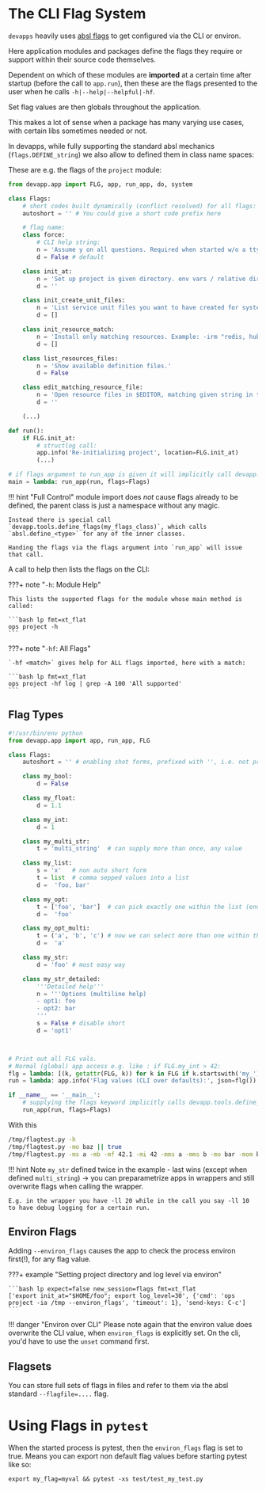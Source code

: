 # The CLI Flag System

`devapps` heavily uses [absl flags](https://abseil.io/docs/python/guides/flags) to get configured via the CLI or
environ.

Here application modules and packages define the flags they require or support within their source code themselves.

Dependent on which of these modules are **imported** at a certain time after startup (before the call to `app.run`),
then these are the flags presented to the user when he calls `-h|--help|--helpful|-hf`. 

Set flag values are then globals throughout the application.

This makes a lot of sense when a package has many varying use cases, with certain libs sometimes needed or not.


In devapps, while fully supporting the standard absl mechanics (`flags.DEFINE_string`) we also allow to defined them in
class name spaces:

These are e.g. the flags of the `project` module:

```python
from devapp.app import FLG, app, run_app, do, system

class Flags:
    # short codes built dynamically (conflict resolved) for all flags:
    autoshort = '' # You could give a short code prefix here

    # flag name:
    class force:
        # CLI help string:
        n = 'Assume y on all questions. Required when started w/o a tty'
        d = False # default

    class init_at:
        n = 'Set up project in given directory. env vars / relative dirs supported.'
        d = ''

    class init_create_unit_files:
        n = 'List service unit files you want to have created for systemctl --user'
        d = []

    class init_resource_match:
        n = 'Install only matching resources. Example: -irm "redis, hub"'
        d = []

    class list_resources_files:
        n = 'Show available definition files.'
        d = False

    class edit_matching_resource_file:
        n = 'Open resource files in $EDITOR, matching given string in their content'
        d = ''

    (...)

def run():
    if FLG.init_at:
        # structlog call:
        app.info('Re-initializing project', location=FLG.init_at)
        (...)

# if flags argument to run_app is given it will implicitly call devapp.tools.define_flags:
main = lambda: run_app(run, flags=Flags)
```

!!! hint "Full Control"
    module import does *not* cause flags already to be defined, the parent class is just a namespace without any magic.

    Instead there is special call `devapp.tools.define_flags(my_flags_class)`, which calls `absl.define_<type>` for any of the inner classes.   

    Handing the flags via the flags argument into `run_app` will issue that call.


A call to help then lists the flags on the CLI:

???+ note "`-h`: Module Help"
    
    This lists the supported flags for the module whose main method is called:

    ```bash lp fmt=xt_flat
    ops project -h
    ```


???+ note "`-hf`: All Flags"

    `-hf <match>` gives help for ALL flags imported, here with a match:

    ```bash lp fmt=xt_flat
    ops project -hf log | grep -A 100 'All supported'
    ```

## Flag Types

```python lp fn=/tmp/flagtest.py mode=make_file chmod=755 xxx
#!/usr/bin/env python
from devapp.app import app, run_app, FLG

class Flags:
    autoshort = '' # enabling shot forms, prefixed with '', i.e. not prefixed

    class my_bool:
        d = False

    class my_float:
        d = 1.1

    class my_int:
        d = 1

    class my_multi_str:
        t = 'multi_string'  # can supply more than once, any value

    class my_list:
        s = 'x'   # non auto short form
        t = list  # comma sepped values into a list 
        d =  'foo, bar'

    class my_opt:
        t = ['foo', 'bar']  # can pick exactly one within the list (enum)
        d =  'foo'

    class my_opt_multi:
        t = ('a', 'b', 'c') # now we can select more than one within the tuple (multi_enum)
        d =  'a'

    class my_str:
        d = 'foo' # most easy way

    class my_str_detailed:
        '''Detailed help'''
        n = '''Options (multiline help)
        - opt1: foo
        - opt2: bar
        '''
        s = False # disable short
        d = 'opt1'



# Print out all FLG vals.
# Normal (global) app access e.g. like : if FLG.my_int > 42:
flg = lambda: [(k, getattr(FLG, k)) for k in FLG if k.startswith('my_')]
run = lambda: app.info('Flag values (CLI over defaults):', json=flg())

if __name__ == '__main__':
    # supplying the flags keyword implicitly calls devapp.tools.define_flags on them:
    run_app(run, flags=Flags)

```

With this

```bash lp fmt=xt_flat xxx
/tmp/flagtest.py -h
/tmp/flagtest.py -mo baz || true
/tmp/flagtest.py -ms a -mb -mf 42.1 -mi 42 -mms a -mms b -mo bar -mom b -mom c -x a,b -ms b -lf plain
```

!!! hint
    Note `my_str` defined twice in the example - last wins (except when defined `multi_string`) -> you can preparametrize apps in wrappers
    and still overwrite flags when calling the wrapper.

    E.g. in the wrapper you have -ll 20 while in the call you say -ll 10 to have debug logging for a certain run.  


## Environ Flags

Adding `--environ_flags` causes the app to check the process environ first(!), for any flag value.

???+ example "Setting project directory and log level via environ"

    ```bash lp expect=false new_session=flags fmt=xt_flat
    ['export init_at="$HOME/foo"; export log_level=30', {'cmd': 'ops project -ia /tmp --environ_flags', 'timeout': 1}, 'send-keys: C-c']
    ```

!!! danger "Environ over CLI"
    Please note again that the environ value does overwrite the CLI value, when `environ_flags` is explicitly set. On
    the cli, you'd have to use the `unset` command first.


## Flagsets

You can store full sets of flags in files and refer to them via the absl standard `--flagfile=....` flag.


# Using Flags in `pytest`

When the started process is pytest, then the `environ_flags` flag is set to true. Means you can export non default flag
values before starting pytest like so:

```console
export my_flag=myval && pytest -xs test/test_my_test.py
```



